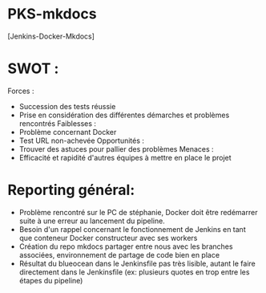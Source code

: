 # PKS-mkdocs
[Jenkins-Docker-Mkdocs]

# SWOT : 
Forces :
- Succession des tests réussie
- Prise en considération des différentes démarches et problèmes rencontrés
Faiblesses : 
- Problème concernant Docker
- Test URL non-achevée
Opportunités : 
- Trouver des astuces pour pallier des problèmes
Menaces :
- Efficacité et rapidité d'autres équipes à mettre en place le projet

# Reporting général:
- Problème rencontré sur le PC de stéphanie, Docker doit être redémarrer suite à une erreur au lancement du pipeline.
- Besoin d'un rappel concernant le fonctionnement de Jenkins en tant que conteneur Docker constructeur avec ses workers
- Création du repo mkdocs partager entre nous avec les branches associées, environnement de partage de code bien en place
- Résultat du blueocean dans le Jenkinsfile pas très lisible, autant le faire directement dans le Jenkinsfile (ex: plusieurs quotes en trop entre les étapes du pipeline)

